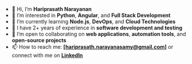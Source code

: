 - 👋 Hi, I’m **Hariprasath Narayanan**  
- 👀 I’m interested in **Python**, **Angular**, and **Full Stack Development**  
- 🌱 I’m currently learning **Node.js**, **DevOps**, and **Cloud Technologies**  
- 💼 I have 2+ years of experience in **software development and testing**  
- 🤝 I’m open to collaborating on **web applications**, **automation tools**, and **open-source projects**  
- 📫 How to reach me: **[hariprasath.narayanasamy@gmail.com]** or connect with me on **[LinkedIn](https://www.linkedin.com/in/hariprasathnarayanan)**  


<!---
Hariprasath-Narayanan/Hariprasath-Narayanan is a ✨ special ✨ repository because its `README.md` (this file) appears on your GitHub profile.
You can click the Preview link to take a look at your changes.
--->
